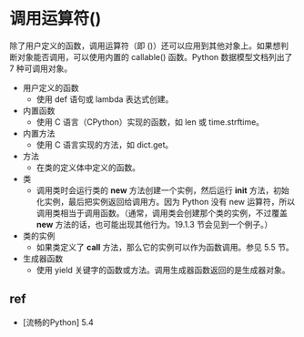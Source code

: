 # 调用运算符()




除了用户定义的函数，调用运算符（即 ()）还可以应用到其他对象上。如果想判断对象能否调用，可以使用内置的 callable() 函数。Python 数据模型文档列出了 7 种可调用对象。

* 用户定义的函数
    * 使用 def 语句或 lambda 表达式创建。
* 内置函数
    * 使用 C 语言（CPython）实现的函数，如 len 或 time.strftime。
* 内置方法
    * 使用 C 语言实现的方法，如 dict.get。
* 方法
    * 在类的定义体中定义的函数。
* 类
    * 调用类时会运行类的 __new__ 方法创建一个实例，然后运行 __init__ 方法，初始化实例，最后把实例返回给调用方。因为 Python 没有 new 运算符，所以调用类相当于调用函数。（通常，调用类会创建那个类的实例，不过覆盖 __new__ 方法的话，也可能出现其他行为。19.1.3 节会见到一个例子。）
* 类的实例
    * 如果类定义了 __call__ 方法，那么它的实例可以作为函数调用。参见 5.5 节。
* 生成器函数
    * 使用 yield 关键字的函数或方法。调用生成器函数返回的是生成器对象。



## ref 
* [流畅的Python] 5.4
